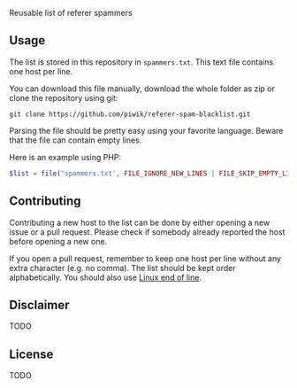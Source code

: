 Reusable list of referer spammers

## Usage

The list is stored in this repository in `spammers.txt`. This text file contains one host per line.

You can download this file manually, download the whole folder as zip or clone the repository using git:

```
git clone https://github.com/piwik/referer-spam-blacklist.git
```

Parsing the file should be pretty easy using your favorite language. Beware that the file can contain empty lines.

Here is an example using PHP:

```php
$list = file('spammers.txt', FILE_IGNORE_NEW_LINES | FILE_SKIP_EMPTY_LINES);
```

## Contributing

Contributing a new host to the list can be done by either opening a new issue or a pull request. Please check if somebody already reported the host before opening a new one.

If you open a pull request, remember to keep one host per line without any extra character (e.g. no comma). The list should be kept order alphabetically. You should also use [Linux end of line](http://en.wikipedia.org/wiki/Newline).

## Disclaimer

TODO

## License

TODO
